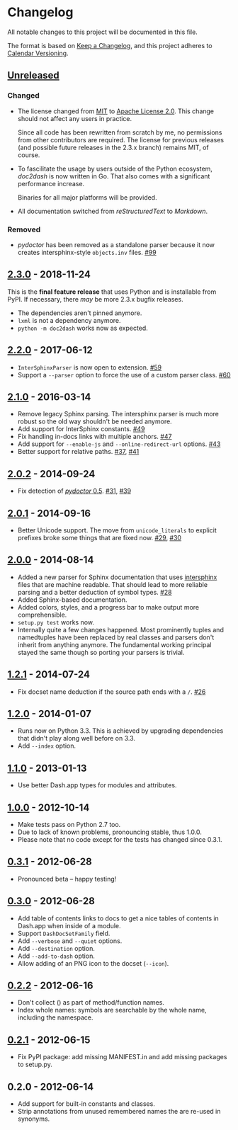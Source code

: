 # Changelog

All notable changes to this project will be documented in this file.

The format is based on [Keep a Changelog](https://keepachangelog.com/en/1.0.0/), and this project adheres to [Calendar Versioning](https://calver.org).


## [Unreleased](https://github.com/hynek/doc2dash/compare/2.3.0...HEAD)

### Changed

- The license changed from [MIT](https://choosealicense.com/licenses/mit/) to [Apache License 2.0](https://choosealicense.com/licenses/apache-2.0/).
  This change should not affect any users in practice.

  Since all code has been rewritten from scratch by me, no permissions from other contributors are required.
  The license for previous releases (and possible future releases in the 2.3.x branch) remains MIT, of course.

- To fascilitate the usage by users outside of the Python ecosystem, _doc2dash_ is now written in Go.
  That also comes with a significant performance increase.

  Binaries for all major platforms will be provided.
- All documentation switched from _reStructuredText_ to _Markdown_.


### Removed

- _pydoctor_ has been removed as a standalone parser because it now creates intersphinx-style `objects.inv` files.
[\#99](https://github.com/hynek/doc2dash/issues/99)


## [2.3.0](https://github.com/hynek/doc2dash/compare/2.2.0...2.3.0) - 2018-11-24

This is the **final feature release** that uses Python and is installable from PyPI.
If necessary, there *may* be more 2.3.x bugfix releases.

- The dependencies aren't pinned anymore.
- ``lxml`` is not a dependency anymore.
- ``python -m doc2dash`` works now as expected.


## [2.2.0](https://github.com/hynek/doc2dash/compare/2.1.0...2.2.0) - 2017-06-12

- ``InterSphinxParser`` is now open to extension.
  [\#59](https://github.com/hynek/doc2dash/pull/59)
- Support a ``--parser`` option to force the use of a custom parser class.
  [\#60](https://github.com/hynek/doc2dash/pull/60)


## [2.1.0](https://github.com/hynek/doc2dash/compare/2.0.2...2.1.0) - 2016-03-14

- Remove legacy Sphinx parsing.
  The intersphinx parser is much more robust so the old way shouldn't be needed anymore.
- Add support for InterSphinx constants.
  [\#49](https://github.com/hynek/doc2dash/pull/49)
- Fix handling in-docs links with multiple anchors.
  [\#47](https://github.com/hynek/doc2dash/issues/47)
- Add support for ``--enable-js`` and ``--online-redirect-url`` options.
  [\#43](https://github.com/hynek/doc2dash/issues/43)
- Better support for relative paths.
  [\#37](https://github.com/hynek/doc2dash/issues/37),
  [\#41](https://github.com/hynek/doc2dash/issues/41)


## [2.0.2](https://github.com/hynek/doc2dash/compare/2.0.1...2.0.2) - 2014-09-24

- Fix detection of [_pydoctor_ 0.5](http://bazaar.launchpad.net/~mwhudson/pydoctor/dev/revision/605).
  [\#31](https://github.com/hynek/doc2dash/issues/31),
  [\#39](https://github.com/hynek/doc2dash/issues/39)


## [2.0.1](https://github.com/hynek/doc2dash/compare/2.0.0...2.0.1) - 2014-09-16

- Better Unicode support.
  The move from `unicode_literals` to explicit prefixes broke some things that are fixed now.
  [\#29](https://github.com/hynek/doc2dash/issues/29),
  [\#30](https://github.com/hynek/doc2dash/issues/30)


## [2.0.0](https://github.com/hynek/doc2dash/compare/1.2.1...2.0.0) - 2014-08-14

- Added a new parser for Sphinx documentation that uses [intersphinx](https://www.sphinx-doc.org/en/master/usage/extensions/intersphinx.html) files that are machine readable.
  That should lead to more reliable parsing and a better deduction of symbol types.
  [\#28](https://github.com/hynek/doc2dash/issues/28)
- Added Sphinx-based documentation.
- Added colors, styles, and a progress bar to make output more comprehensible.
- `setup.py test` works now.
- Internally quite a few changes happened.
  Most prominently tuples and namedtuples have been replaced by real classes and parsers don't inherit from anything anymore.
  The fundamental working principal stayed the same though so porting your parsers is trivial.


## [1.2.1](https://github.com/hynek/doc2dash/compare/1.2.0...1.2.1) - 2014-07-24

- Fix docset name deduction if the source path ends with a `/`.
[\#26](https://github.com/hynek/doc2dash/issues/26)


## [1.2.0](https://github.com/hynek/doc2dash/compare/1.1.0...1.2.0) - 2014-01-07

- Runs now on Python 3.3.
  This is achieved by upgrading dependencies that didn't play along well before on 3.3.
- Add `--index` option.


## [1.1.0](https://github.com/hynek/doc2dash/compare/1.0.0...1.1.0) - 2013-01-13

- Use better Dash.app types for modules and attributes.


## [1.0.0](https://github.com/hynek/doc2dash/compare/0.3.1...1.0.0) - 2012-10-14

- Make tests pass on Python 2.7 too.
- Due to lack of known problems, pronouncing stable, thus 1.0.0.
- Please note that no code except for the tests has changed since 0.3.1.


## [0.3.1](https://github.com/hynek/doc2dash/compare/0.3.0...0.3.1) - 2012-06-28

- Pronounced beta – happy testing!


## [0.3.0](https://github.com/hynek/doc2dash/compare/0.2.2...0.3.0) - 2012-06-28

- Add table of contents links to docs to get a nice tables of contents in Dash.app when inside of a module.
- Support `DashDocSetFamily` field.
- Add `--verbose` and `--quiet` options.
- Add `--destination` option.
- Add `--add-to-dash` option.
- Allow adding of an PNG icon to the docset (`--icon`).


## [0.2.2](https://github.com/hynek/doc2dash/compare/0.2.1...0.2.2) - 2012-06-16

- Don't collect () as part of method/function names.
- Index whole names: symbols are searchable by the whole name, including the namespace.


## [0.2.1](https://github.com/hynek/doc2dash/compare/0.2.0...0.2.1) - 2012-06-15

- Fix PyPI package: add missing MANIFEST.in and add missing packages to setup.py.


## 0.2.0 - 2012-06-14

- Add support for built-in constants and classes.
- Strip annotations from unused remembered names the are re-used in synonyms.
